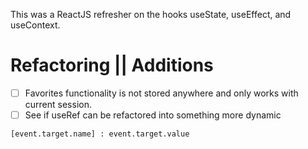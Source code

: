 This was a ReactJS refresher on the hooks useState, useEffect, and useContext.

# Refactoring || Additions

- [ ] Favorites functionality is not stored anywhere and only works with current session.
- [ ] See if useRef can be refactored into something more dynamic

```
[event.target.name] : event.target.value
```
